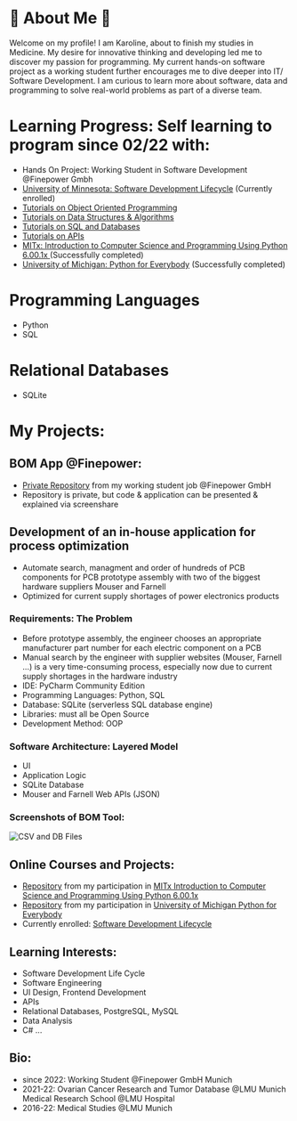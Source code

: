 # 🌱 About Me 🔬
Welcome on my profile! 
I am Karoline, about to finish my studies in Medicine. My desire for innovative thinking and developing led me to discover my passion for programming. My current hands-on software project as a working student further encourages me to dive deeper into IT/ Software Development. I am curious to learn more about software, data and programming to solve real-world problems as part of a diverse team. 

# Learning Progress: Self learning to program since 02/22 with:
* Hands On Project: Working Student in Software Development @Finepower Gmbh
* [University of Minnesota: Software Development Lifecycle](https://www.coursera.org/specializations/software-development-lifecycle?) (Currently enrolled)
* [Tutorials on Object Oriented Programming]()
* [Tutorials on Data Structures & Algorithms]()
* [Tutorials on SQL and Databases]()
* [Tutorials on APIs]()
* [MITx: Introduction to Computer Science and Programming Using Python 6.00.1x ](https://www.edx.org/course/introduction-to-computer-science-and-programming-7) (Successfully completed)
* [University of Michigan: Python for Everybody](https://www.coursera.org/specializations/python) (Successfully completed)

# Programming Languages
* Python 
* SQL 
# Relational Databases
* SQLite


# My Projects:

## BOM App @Finepower: 
* [Private Repository](https://github.com/Karoline0097/BOM_finepower/blob/main/README.md) from my working student job @Finepower GmbH
* Repository is private, but code & application can be presented & explained via screenshare
## Development of an in-house application for process optimization
* Automate search, managment and order of hundreds of PCB components for PCB prototype assembly with two of the biggest hardware suppliers Mouser and Farnell 
* Optimized for current supply shortages of power electronics products
### Requirements: The Problem
*	Before prototype assembly, the engineer chooses an appropriate manufacturer part number for each electric component on a PCB
*	Manual search by the engineer with supplier websites (Mouser, Farnell ...) is a very time-consuming process, especially now due to current supply shortages in the hardware industry
* IDE: PyCharm Community Edition
* Programming Languages: Python, SQL
* Database: SQLite (serverless SQL database engine)
* Libraries: must all be Open Source
* Development Method: OOP
### Software Architecture: Layered Model
* UI
* Application Logic
* SQLite Database
* Mouser and Farnell Web APIs (JSON)

### Screenshots of BOM Tool:
![CSV and DB Files](https://user-images.githubusercontent.com/96637498/177588030-42104065-5d29-445b-a463-ef1fa149d429.png)




## Online Courses and Projects: 
* [Repository](https://github.com/Karoline0097/Introduction-to-Computer-Science-and-Programming-Using-Python) from my participation in [MITx Introduction to Computer Science and Programming Using Python 6.00.1x ](https://www.edx.org/course/introduction-to-computer-science-and-programming-7)
* [Repository](https://github.com/Karoline0097/University-of-Michigan-Python-for-Everybody) from my participation in [University of Michigan Python for Everybody](https://www.coursera.org/specializations/python)
* Currently enrolled: [Software Development Lifecycle](https://www.coursera.org/specializations/software-development-lifecycle?)


## Learning Interests:
* Software Development Life Cycle
* Software Engineering
* UI Design, Frontend Development
* APIs
* Relational Databases, PostgreSQL, MySQL
* Data Analysis
* C#
...


## Bio:
* since 2022: Working Student @Finepower GmbH Munich
* 2021-22: Ovarian Cancer Research and Tumor Database @LMU Munich Medical Research School @LMU Hospital
* 2016-22: Medical Studies @LMU Munich








<!---
Karoline0097/Karoline0097 is a ✨ special ✨ repository because its `README.md` (this file) appears on your GitHub profile.
You can click the Preview link to take a look at your changes.
--->
